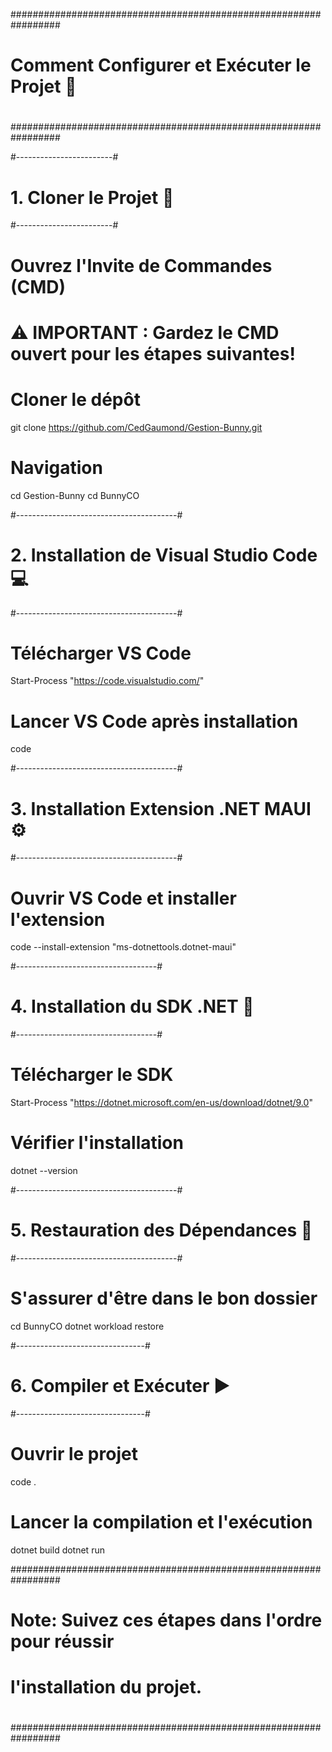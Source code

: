 #################################################################
#                                                               #
#           Comment Configurer et Exécuter le Projet 🚀          #
#                                                               #
#################################################################

#------------------------#
# 1. Cloner le Projet 📂 #
#------------------------#

# Ouvrez l'Invite de Commandes (CMD)
# ⚠️ IMPORTANT : Gardez le CMD ouvert pour les étapes suivantes!

# Cloner le dépôt
git clone https://github.com/CedGaumond/Gestion-Bunny.git

# Navigation
cd Gestion-Bunny
cd BunnyCO

#----------------------------------------#
# 2. Installation de Visual Studio Code 💻 #
#----------------------------------------#

# Télécharger VS Code
Start-Process "https://code.visualstudio.com/"

# Lancer VS Code après installation
code

#----------------------------------------#
# 3. Installation Extension .NET MAUI ⚙️   #
#----------------------------------------#

# Ouvrir VS Code et installer l'extension
code --install-extension "ms-dotnettools.dotnet-maui"

#-----------------------------------#
# 4. Installation du SDK .NET 🔧     #
#-----------------------------------#

# Télécharger le SDK
Start-Process "https://dotnet.microsoft.com/en-us/download/dotnet/9.0"

# Vérifier l'installation
dotnet --version

#----------------------------------------#
# 5. Restauration des Dépendances 📝     #
#----------------------------------------#

# S'assurer d'être dans le bon dossier
cd BunnyCO
dotnet workload restore

#--------------------------------#
# 6. Compiler et Exécuter ▶️      #
#--------------------------------#

# Ouvrir le projet
code .

# Lancer la compilation et l'exécution
dotnet build
dotnet run

#################################################################
#                                                               #
# Note: Suivez ces étapes dans l'ordre pour réussir            #
#       l'installation du projet.                              #
#                                                               #
#################################################################
